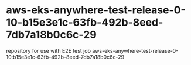 # aws-eks-anywhere-test-release-0-10-b15e3e1c-63fb-492b-8eed-7db7a18b0c6c-29
repository for use with E2E test job aws-eks-anywhere-test-release-0-10:b15e3e1c-63fb-492b-8eed-7db7a18b0c6c-29
